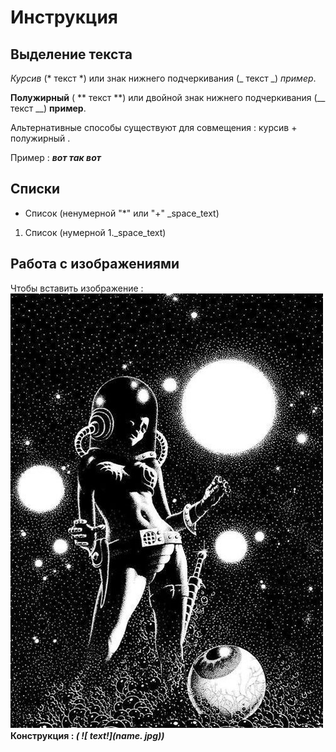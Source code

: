# Инструкция

## Выделение текста

*Курсив* (* текст *) или знак нижнего подчеркивания (_ текст _) _пример_.

**Полужирный** ( ** текст **) или двойной знак нижнего подчеркивания (__ текст __) __пример__.

Альтернативные способы существуют для совмещения :
курсив + полужирный .

Пример : _**вот так вот**_

## Списки

* Список (ненумерной "*" или "+" _space_text)

1. Список (нумерной 1._space_text)

## Работа с изображениями

Чтобы вставить изображение :
 ![КОСМОС!](pcs.jpg)
**Конструкция : _( ![ text!](name. jpg))_**

##  

## 